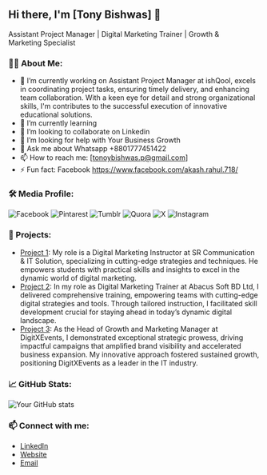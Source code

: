 ## Hi there, I'm [Tony Bishwas] 👋
Assistant Project Manager | Digital Marketing Trainer | Growth & Marketing Specialist
### 👨‍💻 About Me:
- 🔭 I’m currently working on Assistant Project Manager at ishQool, excels in coordinating project tasks,
 ensuring timely delivery, and enhancing team collaboration. With a keen eye
 for detail and strong organizational skills, I'm contributes to the successful
 execution of innovative educational solutions.
- 🌱 I’m currently learning 
- 👯 I’m looking to collaborate on Linkedin
- 🤔 I’m looking for help with Your Business Growth
- 💬 Ask me about Whatsapp +8801777451422
- 📫 How to reach me: [tonoybishwas.p@gmail.com]
- ⚡ Fun fact: Facebook https://www.facebook.com/akash.rahul.718/

### 🛠 Media Profile:
![Facebook](https://www.facebook.com/akash.rahul.718/) 
![Pintarest](https://www.pinterest.com/tonybishwas/_created/) 
![Tumblr](https://www.tumblr.com/bishwastony) 
![Quora](https://www.quora.com/profile/Tony-Bishwas) 
![X](https://x.com/Tonybishwas999) 
![Instagram](https://www.instagram.com/bishwas_tonoy/) 

### 🚀 Projects:
- [Project 1](https://github.com/yourusername/project1): My role is a Digital Marketing Instructor at SR Communication & IT Solution,
 specializing in cutting-edge strategies and techniques. He empowers students
 with practical skills and insights to excel in the dynamic world of digital
 marketing.
- [Project 2](https://github.com/yourusername/project2): In my role as Digital Marketing Trainer at Abacus Soft BD Ltd, I delivered
 comprehensive training, empowering teams with cutting-edge digital
 strategies and tools. Through tailored instruction, I facilitated skill
 development crucial for staying ahead in today’s dynamic digital landscape.
- [Project 3](https://github.com/yourusername/project3): As the Head of Growth and Marketing Manager at DigitXEvents, I demonstrated
 exceptional strategic prowess, driving impactful campaigns that amplified
 brand visibility and accelerated business expansion. My innovative approach
 fostered sustained growth, positioning DigitXEvents as a leader in the IT
 industry.

### 📈 GitHub Stats:
![Your GitHub stats](https://github-readme-stats.vercel.app/api?username=yourusername&show_icons=true&theme=radical)

### 📫 Connect with me:
- [LinkedIn](https://www.linkedin.com/in/tony-bishwas-680024292/)
- [Website](https://dev-tonybishwas.pantheonsite.io/)
- [Email](tonoybishwas.p@gmail.com)

